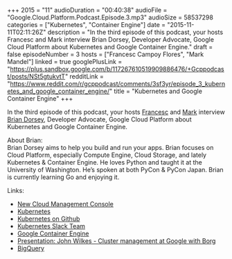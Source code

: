 +++
2015 = "11"
audioDuration = "00:40:38"
audioFile = "Google.Cloud.Platform.Podcast.Episode.3.mp3"
audioSize = 58537298
categories = ["Kubernetes", "Container Engine"]
date = "2015-11-11T02:11:26Z"
description = "In the third episode of this podcast, your hosts Francesc and Mark interview Brian Dorsey, Developer Advocate, Google Cloud Platform about Kubernetes and Google Container Engine."
draft = false
episodeNumber = 3
hosts = ["Francesc Campoy Flores", "Mark Mandel"]
linked = true
googlePlusLink = "https://plus.sandbox.google.com/b/117267610519909886476/+Gcppodcast/posts/NSt5gtukvtT"
redditLink = "https://www.reddit.com/r/gcppodcast/comments/3sf3yr/episode_3_kubernetes_and_google_container_engine/"
title = "Kubernetes and Google Container Engine"
+++

In the third episode of this podcast, your hosts
[Francesc](http://twitter.com/francesc) and
[Mark](http://twitter.com/neurotic) interview
[Brian
Dorsey](https://twitter.com/briandorsey),
Developer Advocate, Google Cloud Platform about Kubernetes and Google
Container Engine.

<!--more-->

About Brian:  
Brian Dorsey aims to help you build and run your apps. Brian focuses on
Cloud Platform, especially Compute Engine, Cloud Storage, and lately
Kubernetes & Container Engine. He loves Python and taught it at the
University of Washington. He’s spoken at both PyCon & PyCon Japan. Brian
is currently learning Go and enjoying it.

Links:

-   [New Cloud Management Console](http://googlecloudplatform.blogspot.com/2015/10/try-the-new-cloud-management-console.html)
-   [Kubernetes](http://kubernetes.io/)
-   [Kubernetes on
    Github](https://github.com/kubernetes/kubernetes)
-   [Kubernetes Slack
    Team](http://slack.kubernetes.io/)
-   [Google Container
    Engine](https://cloud.google.com/container-engine)
-   [Presentation: John Wilkes - Cluster management at Google with
    Borg](https://www.youtube.com/watch?v=wy3L7XUq-g0)
-   [BigQuery](https://cloud.google.com/bigquery/)

